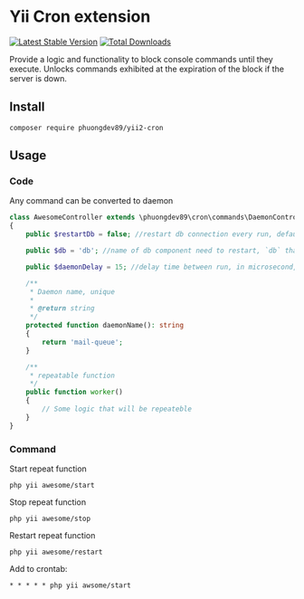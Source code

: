 Yii Cron extension
==================

[![Latest Stable Version](https://poser.pugx.org/phuongdev89/yii2-cron/v/stable)](https://packagist.org/packages/phuongdev89/yii2-cron) [![Total Downloads](https://poser.pugx.org/phuongdev89/yii2-cron/downloads)](https://packagist.org/packages/phuongdev89/yii2-cron)

Provide a logic and functionality to block console commands until they execute. 
Unlocks commands exhibited at the expiration of the block if the server is down.

## Install

```
composer require phuongdev89/yii2-cron
```
## Usage

### Code
Any command can be converted to daemon
```php
class AwesomeController extends \phuongdev89\cron\commands\DaemonController
{
    public $restartDb = false; //restart db connection every run, default is `false`

    public $db = 'db'; //name of db component need to restart, `db` that mean `Yii::$app->db`, default is `db`

    public $daemonDelay = 15; //delay time between run, in microsecond, default is `15`

    /**
     * Daemon name, unique
     *
     * @return string
     */
    protected function daemonName(): string
    {
        return 'mail-queue';
    }

    /**
     * repeatable function
     */
    public function worker()
    {
        // Some logic that will be repeateble 
    }
}
```
### Command

Start repeat function
```
php yii awesome/start
```

Stop repeat function
```
php yii awesome/stop
```

Restart repeat function
```
php yii awesome/restart
```

Add to crontab:
```
* * * * * php yii awsome/start
```